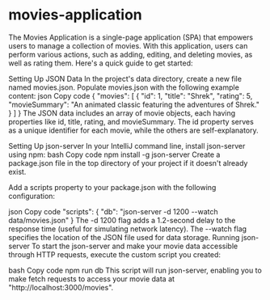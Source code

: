 # movies-application
The Movies Application is a single-page application (SPA) that empowers users to manage a collection of movies. With this application, users can perform various actions, such as adding, editing, and deleting movies, as well as rating them. Here's a quick guide to get started:

Setting Up JSON Data
In the project's data directory, create a new file named movies.json.
Populate movies.json with the following example content:
json
Copy code
{
"movies": [
{
"id": 1,
"title": "Shrek",
"rating": 5,
"movieSummary": "An animated classic featuring the adventures of Shrek."
}
]
}
The JSON data includes an array of movie objects, each having properties like id, title, rating, and movieSummary. The id property serves as a unique identifier for each movie, while the others are self-explanatory.

Setting Up json-server
In your IntelliJ command line, install json-server using npm:
bash
Copy code
npm install -g json-server
Create a package.json file in the top directory of your project if it doesn't already exist.

Add a scripts property to your package.json with the following configuration:

json
Copy code
"scripts": {
"db": "json-server -d 1200 --watch data/movies.json"
}
The -d 1200 flag adds a 1.2-second delay to the response time (useful for simulating network latency).
The --watch flag specifies the location of the JSON file used for data storage.
Running json-server
To start the json-server and make your movie data accessible through HTTP requests, execute the custom script you created:

bash
Copy code
npm run db
This script will run json-server, enabling you to make fetch requests to access your movie data at "http://localhost:3000/movies".